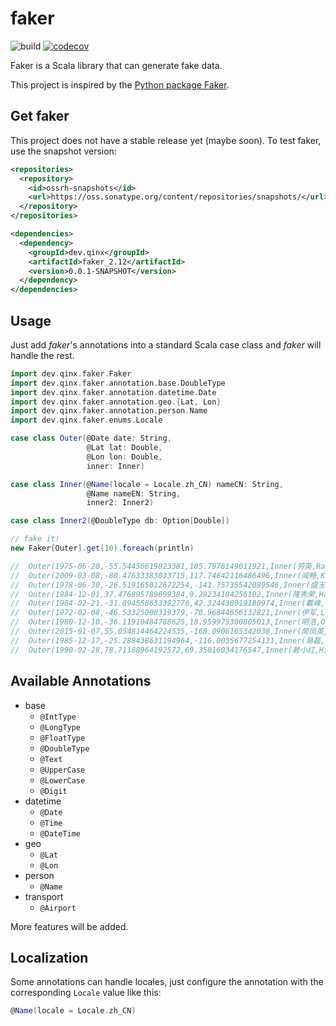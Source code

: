 # faker

![build](https://github.com/qxzzxq/faker/workflows/build/badge.svg) [![codecov](https://codecov.io/gh/qxzzxq/faker/branch/master/graph/badge.svg)](https://codecov.io/gh/qxzzxq/faker)

Faker is a Scala library that can generate fake data.

This project is inspired by the [Python package Faker](https://github.com/joke2k/faker).

## Get faker
This project does not have a stable release yet (maybe soon). To test faker, use the snapshot version:
```xml
<repositories>
  <repository>
    <id>ossrh-snapshots</id>
    <url>https://oss.sonatype.org/content/repositories/snapshots/</url>
  </repository>
</repositories>

<dependencies>
  <dependency>
    <groupId>dev.qinx</groupId>
    <artifactId>faker_2.12</artifactId>
    <version>0.0.1-SNAPSHOT</version>
  </dependency>
</dependencies>
```

## Usage

Just add *faker*'s annotations into a standard Scala case class and *faker* will handle the rest.

```scala
import dev.qinx.faker.Faker
import dev.qinx.faker.annotation.base.DoubleType
import dev.qinx.faker.annotation.datetime.Date
import dev.qinx.faker.annotation.geo.{Lat, Lon}
import dev.qinx.faker.annotation.person.Name
import dev.qinx.faker.enums.Locale

case class Outer(@Date date: String,
                 @Lat lat: Double,
                 @Lon lon: Double,
                 inner: Inner)

case class Inner(@Name(locale = Locale.zh_CN) nameCN: String,
                 @Name nameEN: String,
                 inner2: Inner2)

case class Inner2(@DoubleType db: Option[Double])

// fake it!
new Faker[Outer].get(10).foreach(println)

//  Outer(1975-06-20,-55.54456619823381,105.7976149011921,Inner(劳英,Raymundo Wolf,Inner2(Some(0.6802689710914326))))
//  Outer(2009-03-08,-80.47633383033715,117.74642116486496,Inner(闻畅,Kaia Howell,Inner2(Some(0.3232512987026902))))
//  Outer(1978-06-30,-26.519165012672254,-141.75735542089546,Inner(盛玉华,Olevia Davis,Inner2(Some(0.06980875790105556))))
//  Outer(1984-12-01,37.476895789699384,9.29234104256102,Inner(隆秀荣,Harden Fadel,Inner2(Some(0.02075769707758013))))
//  Outer(1984-02-21,-31.894558633392776,42.324438019180974,Inner(戴峰,Colonel Wisozk,Inner2(Some(0.5647694196248825))))
//  Outer(1972-02-08,-46.53325908319379,-70.96844656132821,Inner(伊军,Lexus Armstrong,Inner2(Some(0.17526148664772911))))
//  Outer(1980-12-10,-36.11910484788625,18.959975300805013,Inner(明浩,Olga Bayer,Inner2(Some(0.23892571525946327))))
//  Outer(2015-01-07,55.054814464224535,-168.0906165342038,Inner(简凤英,Marlin Macejkovic,Inner2(Some(0.6119473303637243))))
//  Outer(1985-12-17,-25.288438631194964,-116.0055677254131,Inner(易磊,Bailey Goodwin,Inner2(Some(0.2013667637508989))))
//  Outer(1990-02-28,78.71188964192572,69.35016034176547,Inner(赖小红,Hilmer Harber,Inner2(Some(0.10355297303863198))))
```

## Available Annotations
- base
  - `@IntType`
  - `@LongType`
  - `@FloatType`
  - `@DoubleType`
  - `@Text`
  - `@UpperCase`
  - `@LowerCase`
  - `@Digit`
- datetime
  - `@Date`
  - `@Time`
  - `@DateTime`
- geo
  - `@Lat`
  - `@Lon`
- person
  - `@Name`
- transport
  - `@Airport`
  
More features will be added.

## Localization
Some annotations can handle locales, just configure the annotation with 
the corresponding `Locale` value like this:
```Scala
@Name(locale = Locale.zh_CN)
```

